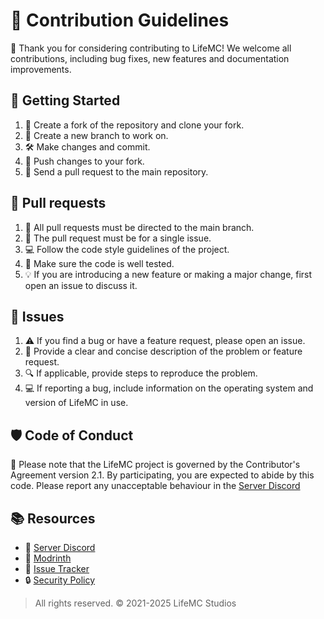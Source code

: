 # 🚀 Contribution Guidelines

 🙌 Thank you for considering contributing to LifeMC! We welcome all contributions, including bug fixes, new features and documentation improvements.

## 🔨 Getting Started

1. 🍴 Create a fork of the repository and clone your fork.
2. 🌱 Create a new branch to work on.
3. 🛠️ Make changes and commit.
4. 📌 Push changes to your fork.
5. 🚀 Send a pull request to the main repository.

## 🤝 Pull requests

1. 🎯 All pull requests must be directed to the main branch.
2. 📝 The pull request must be for a single issue.
3. 💻 Follow the code style guidelines of the project.
4. 🧪 Make sure the code is well tested.
5. 💡 If you are introducing a new feature or making a major change, first open an issue to discuss it.

## 🐛 Issues

1. ⚠️ If you find a bug or have a feature request, please open an issue.
2. 💬 Provide a clear and concise description of the problem or feature request.
3. 🔍 If applicable, provide steps to reproduce the problem.
4. 💻 If reporting a bug, include information on the operating system and version of LifeMC in use.

## 🛡️ Code of Conduct

🚫 Please note that the LifeMC project is governed by the Contributor's Agreement version 2.1. By participating, you are expected to abide by this code. Please report any unacceptable behaviour in the [Server Discord](https://discord.lifemcstudios.cloud)

## 📚 Resources 

- 🎤 [Server Discord](https://discord.lifemcstudios.cloud)
- 🔗 [Modrinth](https://modrinth.com/modpack/lifemc)
- 🐛 [Issue Tracker](https://github.com/LifeMC-Studios/LifeMC/issues)
- 🔒 [Security Policy](https://github.com/LifeMC-Studios/LifeMC/blob/main/SECURITY.md)

> All rights reserved. © 2021-2025 LifeMC Studios

